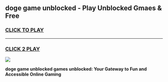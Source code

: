 
## doge game unblocked - Play Unblocked Gmaes & Free
<h3>
<a href="https://news.freeplayer.one?title=doge_game_unblocked&ref=23F">CLICK TO PLAY</a></h3>
<hr>

<h3>
<a href="https://news.freeplayer.one?title=doge_game_unblocked&ref=23F">CLICK 2 PLAY</a>
  
</h3>

<a href="https://news.freeplayer.one?title=doge_game_unblocked&ref=23F/"><img src="https://clearcache.store/games.png"></a>


**doge game unblocked games unblocked: Your Gateway to Fun and Accessible Online Gaming**
